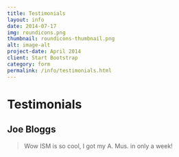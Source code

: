 ```yaml
---
title: Testimonials
layout: info
date: 2014-07-17
img: roundicons.png
thumbnail: roundicons-thumbnail.png
alt: image-alt
project-date: April 2014
client: Start Bootstrap
category: form
permalink: /info/testimonials.html
---
```


# Testimonials

## Joe Bloggs

> Wow ISM is so cool, I got my A. Mus. in only a week!
